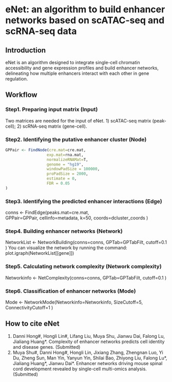 # eNet: an algorithm to build enhancer networks based on scATAC-seq and scRNA-seq data
## Introduction
eNet is an algorithm designed to integrate single-cell chromatin accessibility and gene expression profiles and build enhancer networks, delineating how multiple enhancers interact with each other in gene regulation. 

## Workflow
### Step1. Preparing input matrix (Input)
Two matrices are needed for the input of eNet. 1) scATAC-seq matrix (peak-cell); 2) scRNA-seq matrix (gene-cell).
### Step2. Identifying the putative enhancer cluster (Node)
```r
GPPair <- FindNode(cre.mat=cre.mat,  
                  exp.mat=rna.mat, 
                  normalizeRNAMat=T, 
                  genome = "hg19", 
                  windowPadSize = 100000, 
                  proPadSize = 2000, 
                  estimate = 0, 
                  FDR = 0.05
)
```
### Step3. Identifying the predicted enhancer interactions (Edge)
conns <- FindEdge(peaks.mat=cre.mat,  
                  GPPair=GPPair,
                  cellinfo=metadata, 
                  k=50, 
                  coords=dcluster_coords 
)
### Step4. Building enhancer networks (Network)
NetworkList <- NetworkBuilding(conns=conns,
                               GPTab=GPTabFilt,
                               cutoff=0.1
)
You can visualize the network by running the command: plot.igraph(NetworkList[[gene]])
### Step5. Calculating network complexity (Network complexity)
Networkinfo <- NetComplexity(conns=conns,
                             GPTab=GPTabFilt,
                             cutoff=0.1 
)
### Step6. Classification of enhancer networks (Mode)
Mode <- NetworkMode(Networkinfo=Networkinfo, 
                    SizeCutoff=5,
                    ConnectivityCutoff=1 
)

## How to cite eNet
1. Danni Hong#, Hongli Lin#, Lifang Liu, Muya Shu, Jianwu Dai, Falong Lu, Jialiang Huang*. Complexity of enhancer networks predicts cell identity and disease genes. (Submitted)
2. Muya Shu#, Danni Hong#, Hongli Lin, Jixiang Zhang, Zhengnan Luo, Yi Du, Zheng Sun, Man Yin, Yanyun Yin, Shilai Bao, Zhiyong Liu, Falong Lu*, Jialiang Huang*, Jianwu Dai*. Enhancer networks driving mouse spinal cord development revealed by single-cell multi-omics analysis. (Submitted)
